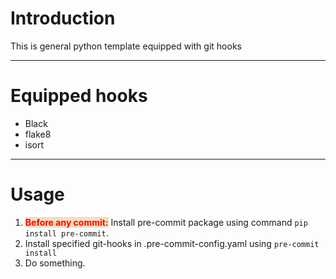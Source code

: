 # Introduction
This is general python template equipped with git hooks

---

# Equipped hooks
* Black
* flake8
* isort

---

# Usage
1. **<span style="color: red; background-color: F7DDBE">Before any commit:</span>** Install pre-commit package using command `pip install pre-commit`.
2. Install specified git-hooks in .pre-commit-config.yaml using `pre-commit install`
3. Do something.
